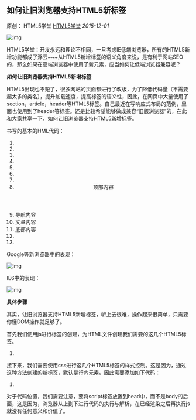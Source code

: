 ## 如何让旧浏览器支持HTML5新标签

原创： HTML5学堂 [HTML5学堂](javascript:void(0);) *2015-12-01*

![img](https://mmbiz.qpic.cn/mmbiz/iaXDmvibibwTLUAqg2cUWlqgcoLtmRHicBkdW9f5fYmSlleSlOP6PqNPeLbTx0MzKIlyKRH4CoriaMeNNTrIP6sofxg/640?tp=webp&wxfrom=5&wx_lazy=1&wx_co=1)

HTML5学堂：开发永远和理论不相同，一旦考虑IE低端浏览器，所有的HTML5新增功能都成了浮云~~~从HTML5新增标签的语义角度来说，是有利于网站SEO的，那么如果在高端浏览器中使用了新元素，应当如何让低端浏览器兼容呢？

**如何让旧浏览器支持HTML5新增标签**

HTML5出现也不短了，很多网站的页面都进行了改版，为了降低代码量（不需要起太多的类名），提升加载速度，提高标签的语义性，因此，在网页中大量使用了section，article，header等HTML5标签。自己最近在写响应式布局的范例，里面也使用到了header等标签。还是比较希望能够做成兼容“旧版浏览器”的，在此和大家共享一下，如何让旧浏览器支持HTML5新增标签。

书写的基本的HML代码：

1. <!doctype html>
2. <html>
3. <head>
4. <meta charset="UTF-8">
5. <title>让旧浏览器支持HTML5新增标签-独行冰海</title>
6. </head>
7. <body>
8. <header>顶部内容</header>
9. <nav>导航内容</nav>
10. <article>文章内容</article>
11. <footer>底部内容</footer>
12. </body>
13. </html>

Google等新浏览器中的表现：

![img](https://mmbiz.qpic.cn/mmbiz/p6DwiaCENIB5FIL5ZU7OQHiahtXLKtdW27vYZFf6Npz6HwrgkoYf6AXZW72T8Q9KMZNURhNOOU6z5UKuvo7fCqsQ/640?wx_fmt=jpeg&tp=webp&wxfrom=5&wx_lazy=1&wx_co=1)

IE6中的表现：

![img](https://mmbiz.qpic.cn/mmbiz/p6DwiaCENIB5FIL5ZU7OQHiahtXLKtdW27nCia96UZDicfnYsm21GTX5SIsCicdseyqBH7cJyJwOX7A3w7kVT68f1vQ/640?wx_fmt=jpeg&tp=webp&wxfrom=5&wx_lazy=1&wx_co=1)

**具体步骤**

其实，让旧浏览器支持HTML5新增标签，听上去很难，操作起来很简单，只需要你懂DOM操作就足够了。

首先我们使用js进行标签的创建，为HTML文件创建我们需要的这几个HTML5标签。

1. <script>
2. document.createElement('header');
3. document.createElement('nav');
4. document.createElement('article');
5. document.createElement('footer');
6. </script>

接下来，我们需要使用css进行这几个HTML5标签的样式控制。这是因为，通过这种方法创建的新标签，默认是行内元素。因此需要添加如下代码：

1. <style>
2. article, aside, canvas, details, figcaption, figure, footer, header, hgroup, menu, nav, section, summary{
3. display: block;
4. }
5. </style>

对于代码位置，我们需要注意，要将script标签放置到head中，而不是body的后面，这是因为，浏览器从上到下进行代码的执行与解析，在已经渲染之后再执行js就没有任何意义和价值了。